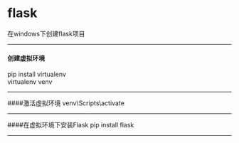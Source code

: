 # flask  
在windows下创建flask项目 
 
---  
#### 创建虚拟环境
pip install virtualenv  
virtualenv venv 
 
---  
####激活虚拟环境
venv\Scripts\activate  

---  
####在虚拟环境下安装Flask
pip install flask  

---  